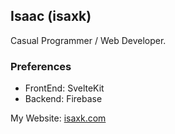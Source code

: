 
## Isaac (isaxk)

Casual Programmer / Web Developer.

### Preferences

- FrontEnd: SvelteKit
- Backend: Firebase

My Website: [isaxk.com](https://www.isaxk.com)
